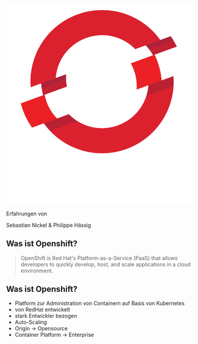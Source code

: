 ![openshift logo](images/openshift-logo.png)<!-- .element: class="front-image" -->

Erfahrungen von

Sebastian Nickel & Philippe Hässig



## Was ist Openshift?
> OpenShift is Red Hat's Platform-as-a-Service (PaaS) that allows developers to quickly develop, host, and scale applications in a cloud environment.



## Was ist Openshift?
* Platform zur Administration von Containern auf Basis von Kubernetes
* von RedHat entwickelt
* stark Entwickler bezogen
* Auto-Scaling
* Origin -> Opensource
* Container Platform -> Enterprise
